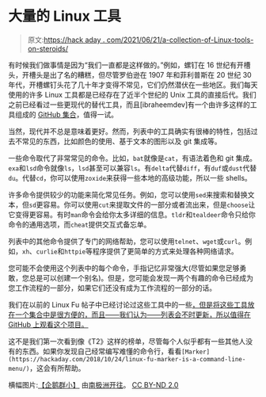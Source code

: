 # 大量的 Linux 工具

> 原文:[https://hack aday . com/2021/06/21/a-collection-of-Linux-tools-on-steroids/](https://hackaday.com/2021/06/21/a-collection-of-linux-tools-on-steroids/)

有时候我们做事情是因为“我们一直都是这样做的。”例如，螺钉在 16 世纪有开槽头，开槽头是出了名的糟糕，但尽管罗伯逊在 1907 年和菲利普斯在 20 世纪 30 年代，开槽螺钉头花了几十年才变得不常见，它们仍然潜伏在一些地区。我们每天使用的许多 Linux 工具都是已经存在了近半个世纪的 Unix 工具的直接后代。我们之前已经看过一些更现代的替代工具，而且[ibraheemdev]有一个由许多这样的工具组成的 [GitHub 集合](https://github.com/ibraheemdev/modern-unix)，值得一试。

当然，现代并不总是意味着更好。然而，列表中的工具确实有很棒的特性，包括过去不常见的东西，比如颜色的使用、基于文本的图形以及 git 集成等。

一些命令取代了非常常见的命令。比如，`bat`就像是`cat`，有语法着色和 git 集成。`exa`和`lsd`命令就像`ls`，`lsd`甚至可以兼容`ls`。有`delta`代替`diff`，有`duf`或`dust`代替`du`。代替`cd`，你可以使用`zoxide`来获得一些本地的高级功能，所以一些 shells。

许多命令提供较少的功能来简化常见任务。例如，您可以使用`sed`来搜索和替换文本，但`sd`更容易。你可以使用`cut`来提取文件的一部分或者流出来，但是`choose`让它变得更容易。有时`man`命令会给你太多详细的信息。`tldr`和`tealdeer`命令只给你命令的通用选项，而`cheat`提供交互式备忘单。

列表中的其他命令提供了专门的网络帮助，您可以使用`telnet`、`wget`或`curl`。例如，`xh`、`curlie`和`httpie`等程序提供了更简单的方式来处理各种网络请求。

您可能不会使用这个列表中的每个命令，手指记忆非常强大(尽管如果您足够勇敢，您总是可以创建一个别名)。但是，您可能会发现一两个有趣的命令已经成为您工作流程的一部分，如果它们还没有成为工作流程的一部分的话。

我们在以前的 Linux Fu 帖子中已经讨论过这些工具中的一些[，但是将这些工具放在一个集合中是很方便的，而且——我们认为——列表会不时更新，所以值得在 GitHub 上观看这个项目。](https://hackaday.com/series_of_posts/linux-fu/)

这不是我们第一次看到像《T2》这样的榜单，尽管每个人似乎都有一些其他人没有的东西。如果你发现自己经常编写难懂的命令行，看看`[Marker](https://hackaday.com/2018/10/24/linux-fu-marker-is-a-command-line-menu/)`，这会有所帮助。

横幅图片:[【企鹅群小】](https://www.flickr.com/photos/56521678@N04/5220534077) 由[南极洲开往](https://www.flickr.com/photos/56521678@N04)。 [CC BY-ND 2.0](https://creativecommons.org/licenses/by-nd/2.0/?ref=ccsearch&atype=rich)